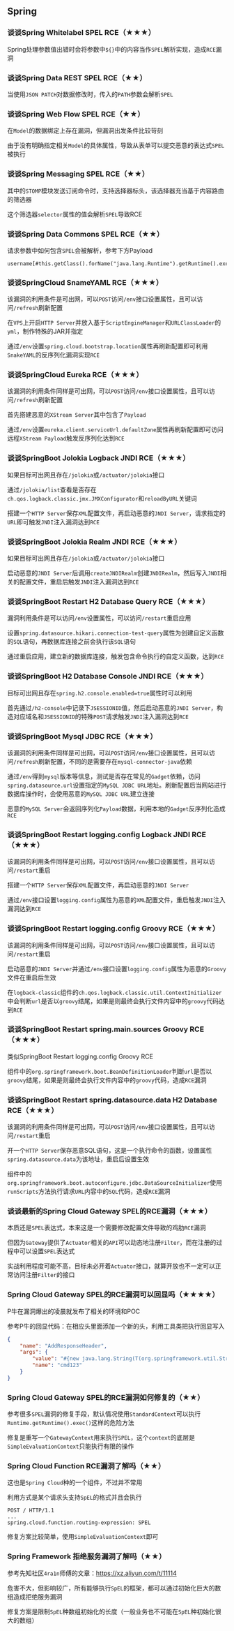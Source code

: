 ## Spring

### 谈谈Spring Whitelabel SPEL RCE（★★★）

Spring处理参数值出错时会将参数中`${}`中的内容当作`SPEL`解析实现，造成`RCE`漏洞



### 谈谈Spring Data REST SPEL RCE（★★）

当使用`JSON PATCH`对数据修改时，传入的`PATH`参数会解析`SPEL`



### 谈谈Spring Web Flow SPEL RCE（★★）

在`Model`的数据绑定上存在漏洞，但漏洞出发条件比较苛刻

由于没有明确指定相关`Model`的具体属性，导致从表单可以提交恶意的表达式`SPEL`被执行



### 谈谈Spring Messaging SPEL RCE（★★）

其中的`STOMP`模块发送订阅命令时，支持选择器标头，该选择器充当基于内容路由的筛选器

这个筛选器`selector`属性的值会解析`SPEL`导致RCE



### 谈谈Spring Data Commons SPEL RCE（★★）

请求参数中如何包含`SPEL`会被解析，参考下方Payload

```text
username[#this.getClass().forName("java.lang.Runtime").getRuntime().exec("calc.exe")]
```



### 谈谈SpringCloud SnameYAML RCE（★★★）

该漏洞的利用条件是可出网，可以`POST`访问`/env`接口设置属性，且可以访问`/refresh`刷新配置

在`VPS`上开启`HTTP Server`并放入基于`ScriptEngineManager`和`URLClassLoader`的`yml`，制作特殊的JAR并指定

通过`/env`设置`spring.cloud.bootstrap.location`属性再刷新配置即可利用`SnakeYAML`的反序列化漏洞实现`RCE`



### 谈谈SpringCloud Eureka RCE（★★★）

该漏洞的利用条件同样是可出网，可以`POST`访问`/env`接口设置属性，且可以访问`/refresh`刷新配置

首先搭建恶意的`XStream Server`其中包含了`Payload`

通过`/env`设置`eureka.client.serviceUrl.defaultZone`属性再刷新配置即可访问远程`XStream Payload`触发反序列化达到`RCE`



### 谈谈SpringBoot Jolokia Logback JNDI RCE（★★★）

如果目标可出网且存在`/jolokia`或`/actuator/jolokia`接口

通过`/jolokia/list`查看是否存在`ch.qos.logback.classic.jmx.JMXConfigurator`和`reloadByURL`关键词

搭建一个`HTTP Server`保存`XML`配置文件，再启动恶意的`JNDI Server`，请求指定的`URL`即可触发`JNDI`注入漏洞达到`RCE`



### 谈谈SpringBoot Jolokia Realm JNDI RCE（★★★）

如果目标可出网且存在`/jolokia`或`/actuator/jolokia`接口

启动恶意的`JNDI Server`后调用`createJNDIRealm`创建`JNDIRealm`，然后写入`JNDI`相关的配置文件，重启后触发`JNDI`注入漏洞达到`RCE`



### 谈谈SpringBoot Restart H2 Database Query RCE（★★★）

漏洞利用条件是可以访问`/env`设置属性，可以访问`/restart`重启应用

设置`spring.datasource.hikari.connection-test-query`属性为创建自定义函数的`SQL`语句，再数据库连接之前会执行该`SQL`语句

通过重启应用，建立新的数据库连接，触发包含命令执行的自定义函数，达到`RCE`



### 谈谈SpringBoot H2 Database Console JNDI RCE（★★★）

目标可出网且存在`spring.h2.console.enabled=true`属性时可以利用

首先通过`/h2-console`中记录下`JSESSIONID`值，然后启动恶意的`JNDI Server`，构造对应域名和`JSESSIONID`的特殊`POST`请求触发`JNDI`注入漏洞达到`RCE`



### 谈谈SpringBoot Mysql JDBC RCE（★★★）

该漏洞的利用条件同样是可出网，可以`POST`访问`/env`接口设置属性，且可以访问`/refresh`刷新配置，不同的是需要存在`mysql-connector-java`依赖

通过`/env`得到`mysql`版本等信息，测试是否存在常见的`Gadget`依赖，访问`spring.datasource.url`设置指定的`MySQL JDBC URL`地址。刷新配置后当网站进行数据库操作时，会使用恶意的`MySQL JDBC URL`建立连接

恶意的`MySQL Server`会返回序列化`Payload`数据，利用本地的`Gadget`反序列化造成`RCE`



### 谈谈SpringBoot Restart logging.config Logback JNDI RCE（★★★）

该漏洞的利用条件同样是可出网，可以`POST`访问`/env`接口设置属性，且可以访问`/restart`重启

搭建一个`HTTP Server`保存`XML`配置文件，再启动恶意的`JNDI Server`

通过`/env`接口设置`logging.config`属性为恶意的`XML`配置文件，重启触发`JNDI`注入漏洞达到`RCE`



### 谈谈SpringBoot Restart logging.config Groovy RCE（★★★）

该漏洞的利用条件同样是可出网，可以`POST`访问`/env`接口设置属性，且可以访问`/restart`重启

启动恶意的`JNDI Server`并通过`/env`接口设置`logging.config`属性为恶意的`Groovy`文件在重启后生效

在`logback-classic`组件的`ch.qos.logback.classic.util.ContextInitializer`中会判断`url`是否以`groovy`结尾，如果是则最终会执行文件内容中的`groovy`代码达到`RCE`




### 谈谈SpringBoot Restart spring.main.sources Groovy RCE（★★★）

类似SpringBoot Restart logging.config Groovy RCE

组件中的`org.springframework.boot.BeanDefinitionLoader`判断`url`是否以`groovy`结尾，如果是则最终会执行文件内容中的`groovy`代码，造成`RCE`漏洞



### 谈谈SpringBoot Restart spring.datasource.data H2 Database RCE（★★★）

该漏洞的利用条件同样是可出网，可以`POST`访问`/env`接口设置属性，且可以访问`/restart`重启

开一个`HTTP Server`保存恶意SQL语句，这是一个执行命令的函数，设置属性`spring.datasource.data`为该地址，重启后设置生效

组件中的`org.springframework.boot.autoconfigure.jdbc.DataSourceInitializer`使用`runScripts`方法执行请求`URL`内容中的`SQL`代码，造成`RCE`漏洞



### 谈谈最新的Spring Cloud Gateway SPEL的RCE漏洞（★★★）

本质还是`SPEL`表达式，本来这是一个需要修改配置文件导致的鸡肋`RCE`漏洞

但因为`Gateway`提供了`Actuator`相关的`API`可以动态地注册`Filter`，而在注册的过程中可以设置`SPEL`表达式

实战利用程度可能不高，目标未必开着`Actuator`接口，就算开放也不一定可以正常访问注册`Filter`的接口



### Spring Cloud Gateway SPEL的RCE漏洞可以回显吗（★★★★）

P牛在漏洞爆出的凌晨就发布了相关的环境和POC

参考P牛的回显代码：在相应头里面添加一个新的头，利用工具类把执行回显写入

```json
{
    "name": "AddResponseHeader",
    "args": {
        "value": "#{new java.lang.String(T(org.springframework.util.StreamUtils).copyToByteArray(T(java.lang.Runtime).getRuntime().exec(new String[]{\"whoami\"}).getInputStream()))}",
        "name": "cmd123"
    }
}
```



### Spring Cloud Gateway SPEL的RCE漏洞如何修复的（★★）

参考很多`SPEL`漏洞的修复手段，默认情况使用`StandardContext`可以执行`Runtime.getRuntime().exec()`这样的危险方法

修复是重写一个`GatewayContext`用来执行`SPEL`，这个`context`的底层是`SimpleEvaluationContext`只能执行有限的操作



### Spring Cloud Function RCE漏洞了解吗（★★）

这也是`Spring Cloud`种的一个组件，不过并不常用

利用方式是某个请求头支持`SpEL`的格式并且会执行

```http
POST / HTTP/1.1
...
spring.cloud.function.routing-expression: SPEL
```

修复方案比较简单，使用`SimpleEvaluationContext`即可



### Spring Framework 拒绝服务漏洞了解吗（★★）

参考先知社区`4ra1n`师傅的文章：https://xz.aliyun.com/t/11114

危害不大，但影响较广，所有能够执行`SpEL`的框架，都可以通过初始化巨大的数组造成拒绝服务漏洞

修复方案是限制`SpEL`种数组初始化的长度（一般业务也不可能在`SpEL`种初始化很大的数组）